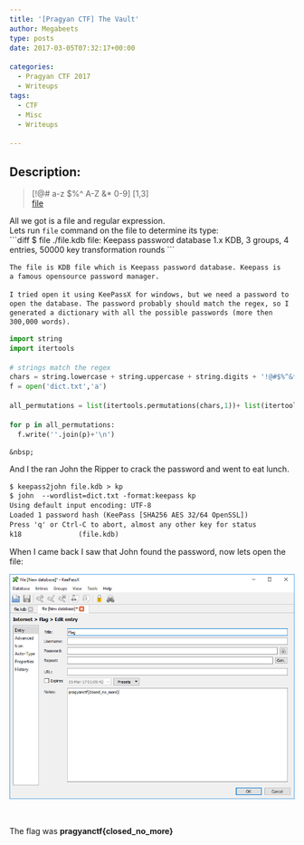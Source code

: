 ```yaml
---
title: '[Pragyan CTF] The Vault'
author: Megabeets
type: posts
date: 2017-03-05T07:32:17+00:00

categories:
  - Pragyan CTF 2017
  - Writeups
tags:
  - CTF
  - Misc
  - Writeups

---
```

## Description:

> <div class="challenge-description">
>   [!@# a-z $%^ A-Z &* 0-9] [1,3]
> </div>
> 
> <div class="challenge-files">
>   <div>
>     <span class="challenge-attachment"><a class="has-tooltip" title="" href="https://ctf.pragyan.org/download?file_key=e6ddbdba43b6d7d9261769def938d922071984306d03af07005853c26d0739a4&team_key=a500afc4a171f394f280518fefd78d62f976bf8303f77f3431573fce01c983cb" data-toggle="tooltip" data-placement="right" data-original-title="1.15 KB">file</a></span>
>   </div>
> </div>

<div>
</div>

<div>
</div>

<div>
  All we got is a file and regular expression.
</div>

<div>
  Lets run <code>file</code> command on the file to determine its type:
</div>

<div>
  ```diff
$ file ./file.kdb
file: Keepass password database 1.x KDB, 3 groups, 4 entries, 50000 key transformation rounds
```

  
    The file is KDB file which is Keepass password database. Keepass is a famous opensource password manager.
  
    I tried open it using KeePassX for windows, but we need a password to open the database. The password probably should match the regex, so I generated a dictionary with all the possible passwords (more then 300,000 words).
  
  ```python
import string
import itertools

# strings match the regex
chars = string.lowercase + string.uppercase + string.digits + '!@#$%^&*'
f = open('dict.txt','a')

all_permutations = list(itertools.permutations(chars,1))+ list(itertools.permutations(chars,2))+ list(itertools.permutations(chars,3))

for p in all_permutations:
    f.write(''.join(p)+'\n')
```

  
    &nbsp;
</div>

And I the ran John the Ripper to crack the password and went to eat lunch.

```diff
$ keepass2john file.kdb > kp
$ john  --wordlist=dict.txt -format:keepass kp
Using default input encoding: UTF-8
Loaded 1 password hash (KeePass [SHA256 AES 32/64 OpenSSL])
Press 'q' or Ctrl-C to abort, almost any other key for status
k18              (file.kdb)

```


When I came back I saw that John found the password, now lets open the file:

<img src="./vault1.png" /> 

&nbsp;

The flag was **pragyanctf{closed\_no\_more}**

